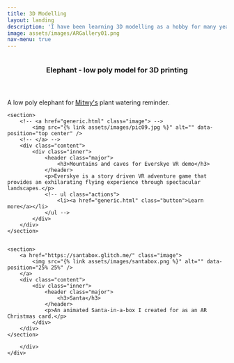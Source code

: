 ```yaml
---
title: 3D Modelling
layout: landing
description: 'I have been learning 3D modelling as a hobby for many years and have used it in a few projects.'
image: assets/images/ARGallery01.png
nav-menu: true
---
```


<!-- Main assets/images/ar-business-card_urs_01.PNG -->
<div id="main">

<!-- One -->

<section id="one" class="spotlights">
	<section>
		<!-- <a href="generic.html" class="image"> -->
			<img src="{% link assets/images/costume01_small02.jpg %}" alt="" data-position="center center" />
		<!-- </a> -->
		<div class="content">
			<div class="inner">
				<header class="major">
					<h3>Elephant - low poly model for 3D printing</h3>
				</header>
				<p>A low poly elephant for <a href="https://www.youtube.com/watch?v=G-64TGEd5ds">Mitwy's</a> plant watering reminder.</p>
				<!-- ul class="actions">
					<li><a href="generic.html" class="button">Learn more</a></li>
				</ul -->
			</div>
		</div>
	</section>

	<section>
		<!-- <a href="generic.html" class="image"> -->
			<img src="{% link assets/images/pic09.jpg %}" alt="" data-position="top center" />
		<!-- </a> -->
		<div class="content">
			<div class="inner">
				<header class="major">
					<h3>Mountains and caves for Everskye VR demo</h3>
				</header>
				<p>Everskye is a story driven VR adventure game that provides an exhilarating flying experience through spectacular landscapes.</p>
				<!-- ul class="actions">
					<li><a href="generic.html" class="button">Learn more</a></li>
				</ul -->
			</div>
		</div>
	</section>


	<section>
		<a href="https://santabox.glitch.me/" class="image">
			<img src="{% link assets/images/santabox.png %}" alt="" data-position="25% 25%" />
		</a>
		<div class="content">
			<div class="inner">
				<header class="major">
					<h3>Santa</h3>
				</header>
				<p>An animated Santa-in-a-box I created for as an AR Christmas card.</p>
			</div>
		</div>
	</section>
</section>

<section>
<div class="content">
	<div class="inner">
	<model-viewer src="{% link assets/models/santabox.glb %}" data-position="25% 25%" /
								ios-src=""
								alt=""
								autoplay
								shadow-intensity="1"
								camera-controls
								interaction-prompt="auto"
								auto-rotate ar magic-leap>
		<div id="lazy-load-poster" slot="poster"></div>
	</model-viewer>

		</div>
	</div>
</section>


<!-- Three -->


</div>
